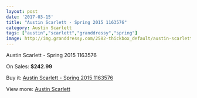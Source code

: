 ```yaml
---
layout: post
date: '2017-03-15'
title: "Austin Scarlett - Spring 2015 1163576"
category: Austin Scarlett
tags: ["austin","scarlett","granddressy","spring"]
image: http://img.granddressy.com/2582-thickbox_default/austin-scarlett-spring-2015-1163576.jpg
---
```

Austin Scarlett - Spring 2015 1163576

On Sales: **$242.99**
<a href="https://www.granddressy.com/en/austin-scarlett/2121-austin-scarlett-spring-2015-1163576.html"><amp-img layout="responsive" width="600" height="600" src="//img.granddressy.com/2582-thickbox_default/austin-scarlett-spring-2015-1163576.jpg" alt="Austin Scarlett - Spring 2015 1163576 0" /></a>

Buy it: [Austin Scarlett - Spring 2015 1163576](https://www.granddressy.com/en/austin-scarlett/2121-austin-scarlett-spring-2015-1163576.html "Austin Scarlett - Spring 2015 1163576")

View more: [Austin Scarlett](https://www.granddressy.com/en/99-austin-scarlett "Austin Scarlett")